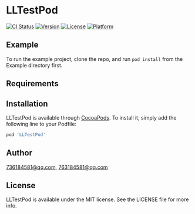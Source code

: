 # LLTestPod

[![CI Status](http://img.shields.io/travis/736184581@qq.com/LLTestPod.svg?style=flat)](https://travis-ci.org/736184581@qq.com/LLTestPod)
[![Version](https://img.shields.io/cocoapods/v/LLTestPod.svg?style=flat)](http://cocoapods.org/pods/LLTestPod)
[![License](https://img.shields.io/cocoapods/l/LLTestPod.svg?style=flat)](http://cocoapods.org/pods/LLTestPod)
[![Platform](https://img.shields.io/cocoapods/p/LLTestPod.svg?style=flat)](http://cocoapods.org/pods/LLTestPod)

## Example

To run the example project, clone the repo, and run `pod install` from the Example directory first.

## Requirements

## Installation

LLTestPod is available through [CocoaPods](http://cocoapods.org). To install
it, simply add the following line to your Podfile:

```ruby
pod 'LLTestPod'
```

## Author

736184581@qq.com, 763184581@qq.com

## License

LLTestPod is available under the MIT license. See the LICENSE file for more info.
